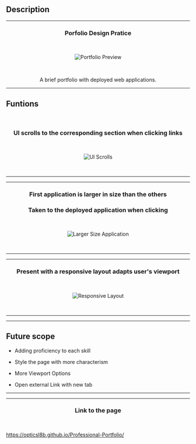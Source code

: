 ## Description

---

<h3 align="center">Porfolio Design Pratice</h3>
<br>

<p align="center">
<img src="https://i.imgur.com/0UtynDg.gif" title="source: imgur.com" alt="Portfolio Preview"/>
</p>

<br>
<p align="center">
A brief portfolio with deployed web applications.</p>

---

<h2>Funtions</h2>
<br>

<h3 align="center">UI scrolls to the corresponding section when clicking links</h3>
<br>

<p align="center">
<img src="https://i.imgur.com/Fampub8.gif" title="source: imgur.com" alt="UI Scrolls"/>
</p>
<br>

---
---

<h3 align="center">First application is larger in size than the others</h3>

<h3 align="center">
Taken to the deployed application when clicking</h3>
<br>

<p align="center">
<img src="https://i.imgur.com/IqyQfpf.gif" title="source: imgur.com" alt="Larger Size Application"/>
</p>
<br>

---
---

<h3 align="center">Present with a responsive layout adapts user's viewport</h3>
<br>

<p align="center">
<img src="https://i.imgur.com/qRY3rff.gif" title="source: imgur.com" alt="Responsive Layout"/>
</p>
<br>

---
---

<h2>Future scope</h2>

- Adding proficiency to each skill

- Style the page with more characterism

- More Viewport Options

- Open external Link with new tab

---
---
<h3 align="center">Link to the page</h3>
<br>

https://opticsl8b.github.io/Professional-Portfolio/

